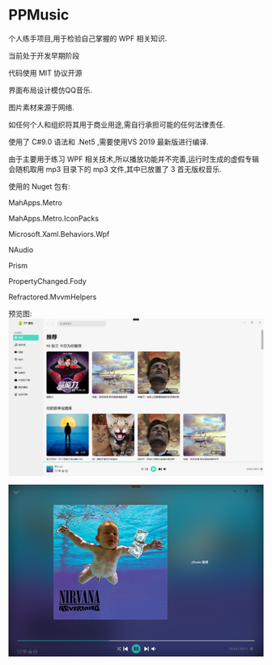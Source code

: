 # PPMusic
个人练手项目,用于检验自己掌握的 WPF 相关知识.

当前处于开发早期阶段


代码使用 MIT 协议开源

界面布局设计模仿QQ音乐.

图片素材来源于网络.

如任何个人和组织将其用于商业用途,需自行承担可能的任何法律责任.


使用了  C#9.0 语法和  .Net5 ,需要使用VS 2019 最新版进行编译.


由于主要用于练习 WPF 相关技术,所以播放功能并不完善,运行时生成的虚假专辑会随机取用 mp3 目录下的 mp3 文件,其中已放置了 3 首无版权音乐.



使用的 Nuget 包有:

MahApps.Metro

MahApps.Metro.IconPacks

Microsoft.Xaml.Behaviors.Wpf

NAudio

Prism

PropertyChanged.Fody

Refractored.MvvmHelpers

预览图:
![image](https://github.com/xiejiang2014/PPMusic/blob/main/Gallery/1.png)

![image](https://github.com/xiejiang2014/PPMusic/blob/main/Gallery/2.png)
